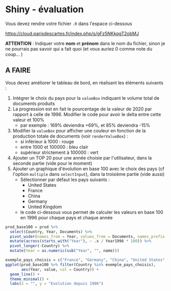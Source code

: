 # Shiny - évaluation

Vous devez rendre votre fichier `.R` dans l'espace ci-dessous

<https://cloud.parisdescartes.fr/index.php/s/gFz5NKkqgT2obMJ>

**ATTENTION** : Indiquer votre **nom** et **prénom** dans le nom du fichier, sinon je ne pourrais pas savoir qui a fait quoi (et vous auriez 0 comme note du coup... )

## A FAIRE

Vous devez améliorer le tableau de bord, en réalisant les éléments suivants :

1. Intégrer le choix du pays pour la `valueBox` indiquant le volume total de documents produits
1. La progression est en fait le pourcentage de la valeur de 2020 par rapport à celle de 1996. Modifier le code pour avoir le delta entre cette valeur et 100%
    - par exemple : 169% deviendra +69%, et 85% deviendra -15%
1. Modifier la `valueBox` pour afficher une couleur en fonction de la production totale de documents (voir `renderValueBox`) :
    - si inférieur à 1000 : rouge
    - entre 1000 et 100000 : bleu clair
    - supérieur strictement à 100000 : vert
1. Ajouter un TOP 20 pour une année choisie par l'utilisateur, dans la seconde partie (vide pour le moment)
1. Ajouter un graphique d'évolution en base 100 avec le choix des pays (cf l'option `multiple` dans `selectInput`), dans la troisième partie (vide aussi)
    - Sélectionner par défaut les pays suivants :
        - United States
        - France
        - China
        - Germany
        - United Kingdom
    - le code ci-dessous vous permet de calculer les valeurs en base 100 en 1996 pour chaque pays et chaque année

```r
prod_base100 = prod %>%
  select(Country, Year, Documents) %>%
  pivot_wider(names_from = Year, values_from = Documents, names_prefix = "Year") %>%
  mutate(across(starts_with("Year"), ~ .x / Year1996 * 100)) %>%
  pivot_longer(-Country) %>%
  mutate(Year = as.numeric(sub("Year", "", name)))

exemple_pays_choisis = c("France", "Germany", "China", "United States", "United Kingdom")
ggplot(prod_base100 %>% filter(Country %in% exemple_pays_choisis),
       aes(Year, value, col = Country)) +
  geom_line() +
  theme_minimal() +
  labs(x = "", y = "Evolution depuis 1996")
```
